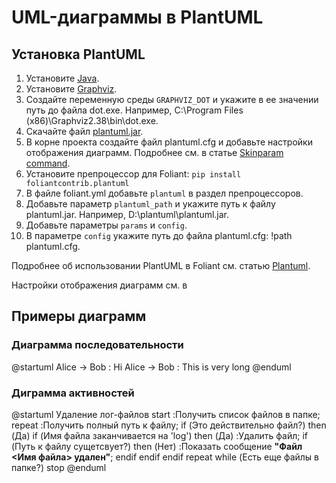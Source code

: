 # UML-диаграммы в PlantUML

## Установка PlantUML

1. Установите [Java](https://www.java.com/en/download/).
2. Установите [Graphviz](https://plantuml.com/ru/graphviz-dot).
3. Создайте переменную среды `GRAPHVIZ_DOT` и укажите в ее значении путь до файла dot.exe. Например, C:\Program Files (x86)\Graphviz2.38\bin\dot.exe.
4. Скачайте файл [plantuml.jar](http://sourceforge.net/projects/plantuml/files/plantuml.jar/download).
5. В корне проекта создайте файл plantuml.cfg и добавьте настройки отображения диаграмм. Подробнее см. в статье [Skinparam command](https://plantuml.com/ru/skinparam).
6. Установите препроцессор для Foliant: `pip install foliantcontrib.plantuml`
7. В файле foliant.yml  добавьте `plantuml` в раздел препроцессоров.
8. Добавьте параметр `plantuml_path` и укажите путь к файлу plantuml.jar. Например, D:\plantuml\plantuml.jar.
9. Добавьте параметры `params` и `config`.
10. В параметре `config` укажите путь до  файла plantuml.cfg: !path plantuml.cfg.

Подробнее об использовании PlantUML в Foliant см. статью [Plantuml](https://foliant-docs.github.io/docs/preprocessors/plantuml/#usage).

Настройки отображения диаграмм см. в 

## Примеры диаграмм

### Диаграмма последовательности

<plantuml>
    @startuml
    Alice -> Bob : Hi
    Alice -> Bob : This is very long
    @enduml
</plantuml>

### Диграмма активностей

<plantuml>
    @startuml Удаление лог-файлов
    start
    :Получить список файлов в папке;
    repeat
      :Получить полный путь к файлу;
      if (Это действительно файл?) then (Да)
        if (Имя файла заканчивается на 'log') then (Да)
          :Удалить файл;
          if (Путь к файлу сущетсвует?) then (Нет)
            :Показать сообщение <b>"Файл <Имя файла> удален"</b>;
          endif
        endif
      endif
    repeat while (Есть еще файлы в папке?)
    stop
    @enduml
</plantuml>